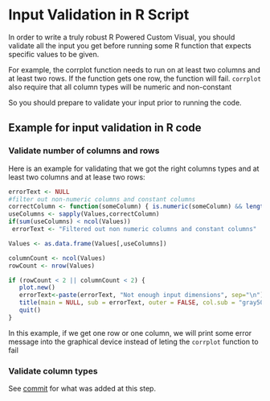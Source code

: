 # Input Validation in R Script
In order to write a truly robust R Powered Custom Visual, you should validate all the input you get before running some R function that expects specific values to be given.

For example, the corrplot function needs to run on at least two columns and at least two rows.
If the function gets one row, the function will fail.
`corrplot` also require that all column types will be numeric and non-constant

So you should prepare to validate your input prior to running the code.

## Example for input validation in R code

### Validate number of columns and rows
Here is an example for validating that we got the right columns types and at least two columns and at lease two rows:

 ```r
errorText <- NULL
#filter out non-numeric columns and constant columns
correctColumn <- function(someColumn) { is.numeric(someColumn) && length(unique(someColumn)) > 1 }
useColumns <- sapply(Values,correctColumn)
if(sum(useColumns) < ncol(Values))
  errorText <- "Filtered out non numeric columns and constant columns"

Values <- as.data.frame(Values[,useColumns])

columnCount <- ncol(Values)
rowCount <- nrow(Values)

if (rowCount < 2 || columnCount < 2) {
    plot.new()
    errorText<-paste(errorText, "Not enough input dimensions", sep="\n")
    title(main = NULL, sub = errorText, outer = FALSE, col.sub = "gray50", cex.sub = 0.75)
    quit()
}
```

In this example, if we get one row or one column, we will print some error message into the graphical device instead of leting the `corrplot` function to fail

### Validate column types


See [commit](https://github.com/Microsoft/PowerBI-visuals-sampleCorrPlotRVisual/commit/988057e9845ef24374b83ea0e15ae3c1f1873c90) for what was added at this step.